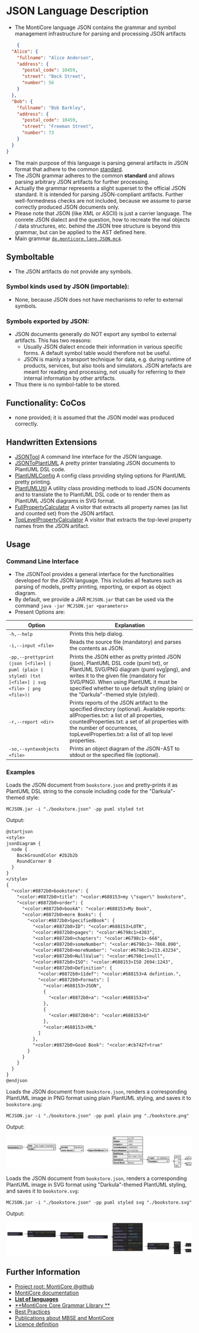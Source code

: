 <!-- (c) https://github.com/MontiCore/monticore -->

<!-- This is a MontiCore stable explanation. -->

# JSON Language Description

* The MontiCore language JSON contains the grammar
  and symbol management infrastructure for parsing and processing
  JSON artifacts

```json
    {
  "Alice": {
    "fullname": "Alice Anderson",
    "address": {
      "postal_code": 10459,
      "street": "Beck Street",
      "number": 56
    }
  },
  "Bob": {
    "fullname": "Bob Barkley",
    "address": {
      "postal_code": 10459,
      "street": "Freeman Street",
      "number": 73
    }
  }
}
```

* The main purpose of this language is parsing general artifacts in JSON format
  that adhere to the common
  [standard](http://www.ecma-international.org/publications/files/ECMA-ST/ECMA-404.pdf).
* The JSON grammar adheres to the common **standard** and allows parsing
  arbitrary JSON artifacts for further processing.
* Actually the grammar represents a slight superset to the official JSON standard.
  It is intended for parsing JSON-compliant artifacts. Further well-formedness
  checks are not included, because we assume to parse correctly produced JSON
  documents only.
* Please note that JSON (like XML or ASCII) is just a carrier language.
  The conrete JSON dialect and the question, how to recreate the
  real objects / data structures, etc. behind the JSON tree structure
  is beyond this grammar, but can be applied to the AST defined here.
* Main grammar [`de.monticore.lang.JSON.mc4`](src/main/grammars/de/monticore/lang/JSON.mc4).

## Symboltable

* The JSON artifacts do not provide any symbols.

### Symbol kinds used by JSON (importable):

* None, because JSON does not have mechanisms to refer to external symbols.

### Symbols exported by JSON:

* JSON documents generally do NOT export any symbol to external artifacts.
  This has two reasons:
    * Usually JSON dialect encode their information in various
      specific forms. A default symbol table would therefore
      not be useful.
    * JSON is mainly a transport technique for data, e.g. during runtime
      of products, services, but also tools and simulators. JSON artefacts
      are meant for reading and processing, not usually for referring to
      their internal information by other artifacts.
* Thus there is no symbol-table to be stored.

## Functionality: CoCos

* none provided; it is assumed that the JSON model was produced correctly.

## Handwritten Extensions

* [JSONTool](./src/main/java/de/monticore/JSONTool.java)
  A command line interface for the JSON language.
* [JSONToPlantUML](./src/main/java/de/monticore/lang/json/prettyprint/JSONToPlantUML.java)
  A pretty printer translating JSON documents to PlantUML DSL code.
* [PlantUMLConfig](./src/main/java/de/monticore/lang/json/prettyprint/PlantUMLConfig.java)
  A config class providing styling options for PlantUML pretty printing.
* [PlantUMLUtil](./src/main/java/de/monticore/lang/json/prettyprint/PlantUMLUtil.java)
  A utility class providing methods to load JSON documents and to translate the to PlantUML DSL code or to render them
  as PlantUML JSON diagrams in SVG format.
* [FullPropertyCalculator](./src/main/java/de/monticore/lang/json/_visitor/FullPropertyCalculator.java)
  A visitor that extracts all property names (as list and counted set) from the
  JSON artifact.
* [TopLevelPropertyCalculator](./src/main/java/de/monticore/lang/json/_visitor/TopLevelPropertyCalculator.java)
  A visitor that extracts the top-level property names from the JSON artifact.

## Usage

### Command Line Interface

* The JSONTool provides a general interface for the functionalities developed for
  the JSON language. This includes all features such as parsing of models,
  pretty printing, reporting, or export as object diagram.
* By default, we provide a JAR `MCJSON.jar` that can be used via the command
  `java -jar MCJSON.jar <parameters>`
* Present Options are:

| Option | Explanation |
|----|----|
| `-h,--help` | Prints this help dialog. |
| `-i,--input <file>` | Reads the source file (mandatory) and parses the contents as JSON. |
| `-pp,--prettyprint (json [<file>] \| puml (plain \| styled) (txt [<file>] \| svg <file> \| png <file>))` | Prints the JSON either as pretty printed JSON (json), PlantUML DSL code (puml txt), or PlantUML SVG/PNG diagram (puml svg\|png), and writes it to the given file (mandatory for SVG/PNG). When using PlantUML it must be specified whether to use default styling (plain) or the "Darkula"-themed style (styled). |
| `-r,--report <dir>` | Prints reports of the JSON artifact to the specified directory (optional). Available reports: allProperties.txt: a list of all properties, countedProperties.txt: a set of all properties with the number of occurrences, topLevelProperties.txt: a list of all top level properties. |
| `-so,--syntaxobjects <file>` | Prints an object diagram of the JSON-AST to stdout or the specified file (optional). |

### Examples

Loads the JSON document from `bookstore.json` and pretty-prints it as PlantUML DSL string to the console including code
for the "Darkula"-themed style:

```
MCJSON.jar -i "./bookstore.json" -pp puml styled txt
```

Output:

```
@startjson
<style>
jsonDiagram {
  node {
    BackGroundColor #2b2b2b
    RoundCorner 0
  }
}
</style>
{
  "<color:#8872b0>bookstore": {
    "<color:#8872b0>title": "<color:#688153>my \"super\" bookstore",
    "<color:#8872b0>order": {
      "<color:#8872b0>bookA": "<color:#688153>My Book",
      "<color:#8872b0>more Books": {
        "<color:#8872b0>SpecifiedBook": {
          "<color:#8872b0>ID": "<color:#688153>LOTR",
          "<color:#8872b0>pages": "<color:#6798c1>4303",
          "<color:#8872b0>chapters": "<color:#6798c1>-666",
          "<color:#8872b0>someNumber": "<color:#6798c1>-7868.890",
          "<color:#8872b0>moreNumber": "<color:#6798c1>213.43234",
          "<color:#8872b0>NullValue": "<color:#6798c1>null",
          "<color:#8872b0>ISO": "<color:#688153>ISO 2694:1243",
          "<color:#8872b0>Definition": {
            "<color:#8872b0>11def": "<color:#688153>A defintion.",
            "<color:#8872b0>Formats": [
              "<color:#688153>JSON",
              {
                "<color:#8872b0>a": "<color:#688153>a"
              },
              {
                "<color:#8872b0>b": "<color:#688153>b"
              },
              "<color:#688153>XML"
            ]
          },
          "<color:#8872b0>Good Book": "<color:#cb742f>true"
        }
      }
    }
  }
}
@endjson
```

Loads the JSON document from `bookstore.json`, renders a corresponding PlantUML image in PNG format using plain PlantUML
styling, and saves it to `bookstore.png`:

```
MCJSON.jar -i "./bookstore.json" -pp puml plain png "./bookstore.png"
```

Output:

![example diagram](./example-diagram.png)

Loads the JSON document from `bookstore.json`, renders a corresponding PlantUML image in SVG format using
"Darkula"-themed PlantUML styling, and saves it to `bookstore.svg`:

```
MCJSON.jar -i "./bookstore.json" -pp puml styled svg "./bookstore.svg"
```

Output:

![example diagram](./example-diagram.svg)

## Further Information

* [Project root: MontiCore @github](https://github.com/MontiCore/monticore)
* [MontiCore documentation](http://www.monticore.de/)
* [**List of languages**](https://github.com/MontiCore/monticore/blob/opendev/docs/Languages.md)
* [**MontiCore Core Grammar Library
  **](https://github.com/MontiCore/monticore/blob/opendev/monticore-grammar/src/main/grammars/de/monticore/Grammars.md)
* [Best Practices](https://github.com/MontiCore/monticore/blob/opendev/docs/BestPractices.md)
* [Publications about MBSE and MontiCore](https://www.se-rwth.de/publications/)
* [Licence definition](https://github.com/MontiCore/monticore/blob/master/00.org/Licenses/LICENSE-MONTICORE-3-LEVEL.md)
